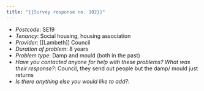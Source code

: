 ```yaml
---
title: "{{Survey response no. 102}}"
---
```


- *Postcode*: SE19 
- *Tenancy*: Social housing, housing association
- *Provider*: [[Lambeth]] Council
- *Duration of problem*: 8 years
- *Problem type*: Damp and mould (both in the past)
- *Have you contacted anyone for help with these problems? What was their response?*: Council, they send out people but the damp/ mould just returns
- *Is there anything else you would like to add?*: 